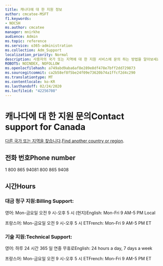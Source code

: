 ```yaml
---
title: 캐나다에 대 한 지원 정보
author: cmcatee-MSFT
f1.keywords:
- NOCSH
ms.author: cmcatee
manager: mnirkhe
audience: Admin
ms.topic: reference
ms.service: o365-administration
ms.collection: Adm_Support
localization_priority: Normal
description: 사용자의 국가 또는 지역에 대 한 지원 서비스에 문의 하는 방법을 알아보세요.
ROBOTS: NOINDEX, NOFOLLOW
ms.openlocfilehash: a749abd9aba6af8e289e8df478e7bff2dd729873
ms.sourcegitcommit: ca2b58ef8f5be24f09e73620b74a1ffcf2d4c290
ms.translationtype: MT
ms.contentlocale: ko-KR
ms.lasthandoff: 02/24/2020
ms.locfileid: "42256708"
---
```

# <a name="contact-support-for-canada"></a><span data-ttu-id="92bec-103">캐나다에 대 한 지원 문의</span><span class="sxs-lookup"><span data-stu-id="92bec-103">Contact support for Canada</span></span>

<span data-ttu-id="92bec-104">[다른 국가 또는 지역을 찾습니다](../contact-support-for-business-products.md).</span><span class="sxs-lookup"><span data-stu-id="92bec-104">[Find another country or region](../contact-support-for-business-products.md).</span></span>

## <a name="phone-number"></a><span data-ttu-id="92bec-105">전화 번호</span><span class="sxs-lookup"><span data-stu-id="92bec-105">Phone number</span></span>
<span data-ttu-id="92bec-106">1 800 865 9408</span><span class="sxs-lookup"><span data-stu-id="92bec-106">1 800 865 9408</span></span>

## <a name="hours"></a><span data-ttu-id="92bec-107">시간</span><span class="sxs-lookup"><span data-stu-id="92bec-107">Hours</span></span>
### <a name="billing-support"></a><span data-ttu-id="92bec-108">대금 청구 지원:</span><span class="sxs-lookup"><span data-stu-id="92bec-108">Billing Support:</span></span>

<span data-ttu-id="92bec-109">영어: Mon-금요일 오전 9 시-오후 5 시 (현지)</span><span class="sxs-lookup"><span data-stu-id="92bec-109">English: Mon-Fri 9 AM-5 PM Local</span></span>

<span data-ttu-id="92bec-110">프랑스어: Mon-금요일 오전 9 시-오후 5 시 ET</span><span class="sxs-lookup"><span data-stu-id="92bec-110">French: Mon-Fri 9 AM-5 PM ET</span></span>

### <a name="technical-support"></a><span data-ttu-id="92bec-111">기술 지원:</span><span class="sxs-lookup"><span data-stu-id="92bec-111">Technical Support:</span></span>

<span data-ttu-id="92bec-112">영어: 하루 24 시간 365 일 연중 무휴로</span><span class="sxs-lookup"><span data-stu-id="92bec-112">English: 24 hours a day, 7 days a week</span></span>

<span data-ttu-id="92bec-113">프랑스어: Mon-금요일 오전 9 시-오후 5 시 ET</span><span class="sxs-lookup"><span data-stu-id="92bec-113">French: Mon-Fri 9 AM-5 PM ET</span></span>